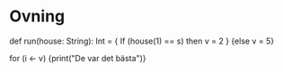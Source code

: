 # Ovning
def run(house: String): Int = { If (house(1) == s) then v = 2 } 
  {else v = 5}
 
  for (i <- v) {print("De var det bästa")}
